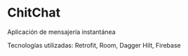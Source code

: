 # ChitChat
Aplicación de mensajería instantánea

Tecnologías utilizadas: Retrofit, Room, Dagger Hilt, Firebase
